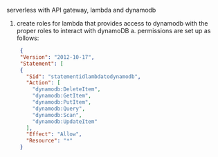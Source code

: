 serverless with API gateway, lambda and dynamodb

1. create roles for lambda that provides access to dynamodb with the proper roles to interact with dynamoDB
   a. permissions are set up as follows:

   ```json
    {
    "Version": "2012-10-17",
    "Statement": [
    {
      "Sid": "statementidlambdatodynamodb",
      "Action": [
        "dynamodb:DeleteItem",
        "dynamodb:GetItem",
        "dynamodb:PutItem",
        "dynamodb:Query",
        "dynamodb:Scan",
        "dynamodb:UpdateItem"
      ],
      "Effect": "Allow",
      "Resource": "*"
    }
    ```

